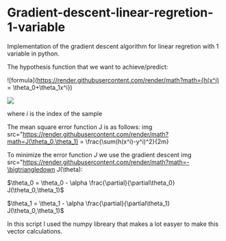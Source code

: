 # Gradient-descent-linear-regretion-1-variable

Implementation of the gradient descent algorithm for linear regretion with 1 variable in python.

The hypothesis function that we want to achieve/predict:

![formula](https://render.githubusercontent.com/render/math?math={h(x^i) = \theta_0+\theta_1x^i})

<img src="https://render.githubusercontent.com/render/math?math=e^{i \pi} = -1">

where $i$ is the index of the sample

The mean square error function J is as follows:
img src="https://render.githubusercontent.com/render/math?math=J(\theta_0,\theta_1) = \frac{\sum(h(x^i)-y^i)^2}{2m}

To minimize the error function $J$ we use the gradient descent img src="https://render.githubusercontent.com/render/math?math=-\bigtriangledown J(\theta):

$\theta_0 = \theta_0 - \alpha \frac{\partial}{\partial\theta_0} J(\theta_0,\theta_1)$

$\theta_1 = \theta_1 - \alpha \frac{\partial}{\partial\theta_1} J(\theta_0,\theta_1)$

In this script I used the numpy libreary that makes a lot easyer to make this vector calculations.
